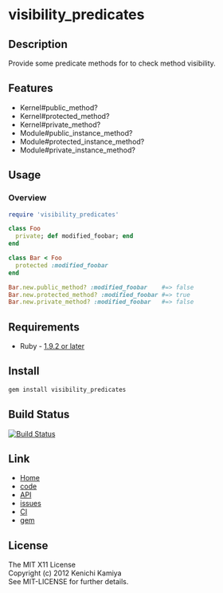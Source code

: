 visibility_predicates
========================

Description
-----------

Provide some predicate methods for to check method visibility.

Features
--------

* Kernel#public_method?
* Kernel#protected_method?
* Kernel#private_method?
* Module#public_instance_method?
* Module#protected_instance_method?
* Module#private_instance_method?

Usage
-----

### Overview

```ruby
require 'visibility_predicates'

class Foo
  private; def modified_foobar; end
end

class Bar < Foo
  protected :modified_foobar
end

Bar.new.public_method? :modified_foobar    #=> false
Bar.new.protected_method? :modified_foobar #=> true
Bar.new.private_method? :modified_foobar   #=> false
```

Requirements
-------------

* Ruby - [1.9.2 or later](http://travis-ci.org/#!/kachick/visibility_predicates)

Install
-------

```bash
gem install visibility_predicates
```

Build Status
-------------

[![Build Status](https://secure.travis-ci.org/kachick/visibility_predicates.png)](http://travis-ci.org/kachick/visibility_predicates)

Link
----

* [Home](http://kachick.github.com/visibility_predicates/)
* [code](https://github.com/kachick/visibility_predicates)
* [API](http://kachick.github.com/visibility_predicates/yard/frames.html)
* [issues](https://github.com/kachick/visibility_predicates/issues)
* [CI](http://travis-ci.org/#!/kachick/visibility_predicates)
* [gem](https://rubygems.org/gems/visibility_predicates)

License
--------

The MIT X11 License  
Copyright (c) 2012 Kenichi Kamiya  
See MIT-LICENSE for further details.

